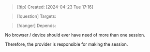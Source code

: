 
>[!tip] Created: [2024-04-23 Tue 17:16]

>[!question] Targets: 

>[!danger] Depends: 

No browser / device should ever have need of more than one session.

Therefore, the provider is responsible for making the session.